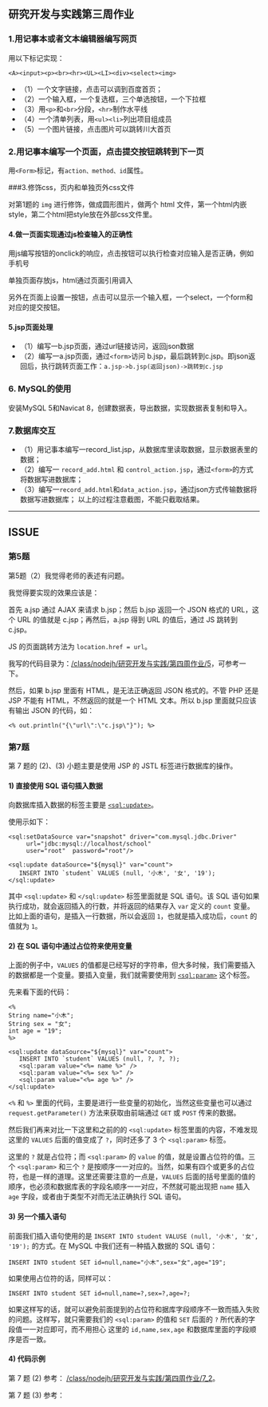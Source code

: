 ## 研究开发与实践第三周作业
### 1.用记事本或者文本编辑器编写网页
用以下标记实现：```<A><input><p><br><hr><UL><LI><div><select><img>
```+ （1）一个文字链接，点击可以调到百度首页；
+ （2）一个输入框，一个复选框，三个单选按钮，一个下拉框+ （3）用`<p>`和`<br>`分段，`<hr>`制作水平线+ （4）一个清单列表，用`<ul><li>`列出项目组成员+ （5）一个图片链接，点击图片可以跳转川大首页### 2.用记事本编写一个页面，点击提交按钮跳转到下一页


用`<Form>`标记，有`action、method、id`属性。###3.修饰css，页内和单独页外css文件
对第1题的 `img` 进行修饰，做成圆形图片，做两个 html 文件，第一个html内嵌style，第二个html把style放在外部css文件里。
#### 4.做一页面实现通过js检查输入的正确性用js编写按钮的onclick的响应，点击按钮可以执行检查对应输入是否正确，例如手机号
单独页面存放js，html通过页面引用调入
另外在页面上设置一按钮，点击可以显示一个输入框，一个select，一个form和对应的提交按钮。
#### 5.jsp页面处理+ （1）编写一b.jsp页面，通过url链接访问，返回json数据+ （2）编写一a.jsp页面，通过`<form>`访问 b.jsp，最后跳转到c.jsp。即json返回后，执行跳转页面工作：`a.jsp->b.jsp(返回json)->跳转到c.jsp`
### 6. MySQL的使用安装MySQL 5和Navicat 8，创建数据表，导出数据，实现数据表复制和导入。
	### 7.数据库交互

+ （1）用记事本编写一record_list.jsp，从数据库里读取数据，显示数据表里的数据；+ （2）编写一 `record_add.html` 和 `control_action.jsp`，通过`<form>`的方式将数据写进数据库；+ （3）编写一`record_add.html`和`data_action.jsp`，通过json方式传输数据将数据写进数据库；以上的过程注意截图，不能只截取结果。



---

## ISSUE

### 第5题

第5题（2）我觉得老师的表述有问题。

我觉得要实现的效果应该是：

首先 a.jsp 通过 AJAX 来请求 b.jsp；然后 b.jsp 返回一个 JSON 格式的 URL，这个 URL 的值就是 c.jsp；再然后，a.jsp 得到 URL 的值后，通过 JS 跳转到 c.jsp。

JS 的页面跳转方法为 `location.href = url`。

我写的代码目录为：[/class/nodejh/研究开发与实践/第四周作业/5](/class/nodejh/研究开发与实践/第四周作业/5/a.jsp)，可参考一下。

然后，如果 b.jsp 里面有 HTML，是无法正确返回 JSON 格式的。不管 PHP 还是 JSP 不能有 HTML，不然返回的就是一个 HTML 文本。所以 b.jsp 里面就只应该有输出 JSON 的代码，如：

```
<% out.println("{\"url\":\"c.jsp\"}"); %>
```

### 第7题

第 7 题的 (2)、(3) 小题主要是使用 JSP 的 JSTL 标签进行数据库的操作。

#### 1) 直接使用 SQL 语句插入数据

向数据库插入数据的标签主要是 [`<sql:update>`](http://www.runoob.com/jsp/jstl-sql-update-tag.html)。

使用示如下：

```
<sql:setDataSource var="snapshot" driver="com.mysql.jdbc.Driver"
     url="jdbc:mysql://localhost/school"
     user="root"  password="root"/>

<sql:update dataSource="${mysql}" var="count">
   INSERT INTO `student` VALUES (null, '小木', '女', '19');
</sql:update>
```

其中 `<sql:update>` 和 `</sql:update>` 标签里面就是 SQL 语句。该 SQL 语句如果执行成功，就会返回插入的行数，并将返回的结果存入 `var` 定义的 `count` 变量。比如上面的语句，是插入一行数据，所以会返回 `1`，也就是插入成功后，`count` 的值就为 `1`。


#### 2) 在 SQL 语句中通过占位符来使用变量

上面的例子中，`VALUES` 的值都是已经写好的字符串，但大多时候，我们需要插入的数据都是一个变量。要插入变量，我们就需要使用到 [`<sql:param>`](http://www.runoob.com/jsp/jstl-sql-param-tag.html) 这个标签。

先来看下面的代码：

```
<% 
String name="小木"; 
String sex = "女";
int age = "19";
%>

<sql:update dataSource="${mysql}" var="count">
   INSERT INTO `student` VALUES (null, ?, ?, ?);
   <sql:param value="<%= name %>" />
   <sql:param value="<%= sex %>" />
   <sql:param value="<%= age %>" />
</sql:update>
```

`<%` 和 `%>` 里面的代码，主要是进行一些变量的初始化，当然这些变量也可以通过 `request.getParameter()` 方法来获取由前端通过 `GET` 或 `POST` 传来的数据。

然后我们再来对比一下这里和之前的的 `<sql:update>` 标签里面的内容，不难发现这里的 `VALUES` 后面的值变成了 `?`，同时还多了 3 个 `<sql:param>` 标签。

这里的 `?` 就是占位符；而 `<sql:param>` 的 `value` 的值，就是设置占位符的值。三个 `<sql:param>` 和三个 `?` 是按顺序一一对应的。当然，如果有四个或更多的占位符，也是一样的道理。这里还需要注意的一点是，`VALUES` 后面的括号里面的值的顺序，也必须和数据库表的字段名顺序一一对应，不然就可能出现把 `name` 插入 `age` 字段，或者由于类型不对而无法正确执行 SQL 语句。


#### 3) 另一个插入语句

前面我们插入语句使用的是 `INSERT INTO student VALUSE (null, '小木', '女', '19');` 的方式。在 MySQL 中我们还有一种插入数据的 SQL 语句：

```
INSERT INTO student SET id=null,name="小木",sex="女",age="19";
```

如果使用占位符的话，同样可以：

```
INSERT INTO student SET id=null,name=?,sex=?,age=?;
```

如果这样写的话，就可以避免前面提到的占位符和据库字段顺序不一致而插入失败的问题。这样写，就只需要我们的 `<sql:param>` 的值和 `SET` 后面的 `?` 所代表的字段值一一对应即可，而不用担心 这里的 `id,name,sex,age` 和数据库里面的字段顺序是否一致。

#### 4) 代码示例


第 7 题 (2) 参考： [/class/nodejh/研究开发与实践/第四周作业/7_2](/class/nodejh/研究开发与实践/第四周作业/7_2/add.jsp)。

第 7 题 (3) 参考：




